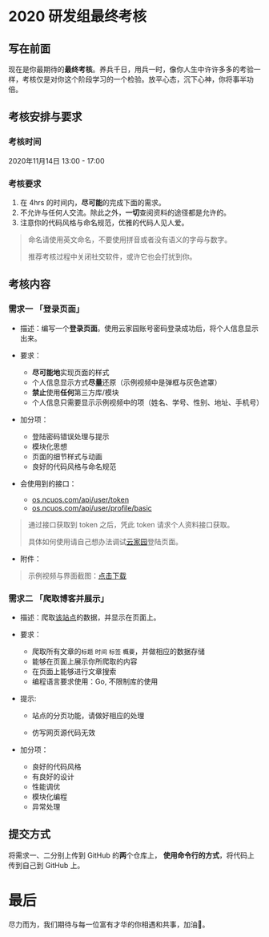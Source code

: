 # 2020 研发组最终考核

## 写在前面

现在是你最期待的**最终考核**。养兵千日，用兵一时，像你人生中许许多多的考验一样，考核仅是对你这个阶段学习的一个检验。放平心态，沉下心神，你将事半功倍。

## 考核安排与要求

### 考核时间

2020年11月14日 13:00 - 17:00

### 考核要求

1. 在 4hrs 的时间内，**尽可能**的完成下面的需求。
2. 不允许与任何人交流。除此之外，**一切**查阅资料的途径都是允许的。
3. 注意你的代码风格与命名规范，优雅的代码人见人爱。

> 命名请使用英文命名，不要使用拼音或者没有语义的字母与数字。
>
> 推荐考核过程中关闭社交软件，或许它也会打扰到你。

## 考核内容

### 需求一 「登录页面」

+ 描述：编写一个**登录页面**。使用云家园账号密码登录成功后，将个人信息显示出来。

+ 要求：
  + **尽可能地**实现页面的样式
  + 个人信息显示方式**尽量**还原（示例视频中是弹框与灰色遮罩）
  + **禁止**使用**任何**第三方库/模块
  + 个人信息只需要显示示例视频中的项（姓名、学号、性别、地址、手机号）

+ 加分项：
  + 登陆密码错误处理与提示
  + 模块化思想
  + 页面的细节样式与动画
  + 良好的代码风格与命名规范

+ 会使用到的接口：
  + [os.ncuos.com/api/user/token](https://os.ncuos.com/api/user/token)
  + [os.ncuos.com/api/user/profile/basic](https://os.ncuos.com/api/user/profile/basic)

> 通过接口获取到 token 之后，凭此 token 请求个人资料接口获取。
>
> 具体如何使用请自己想办法调试[云家园](https://ncuos.com/)登陆页面。

+ 附件：

> 示例视频与界面截图：[点击下载](http://static.sakura-by.cn/Archive.zip)

### 需求二 「爬取博客并展示」

+ 描述：爬取[该站点](https://blog.lenconda.top/)的数据，并显示在页面上。
+ 要求：
  + 爬取所有文章的`标题` `时间` `标签` `概要`，并做相应的数据存储
  + 能够在页面上展示你所爬取的内容
  + 在页面上能够进行文章搜索
  + 编程语言要求使用：Go, 不限制库的使用

+ 提示:
  + 站点的分页功能，请做好相应的处理

  + 仿写网页源代码无效

+ 加分项：
  + 良好的代码风格
  + 有良好的设计
  + 性能调优
  + 模块化编程
  + 异常处理

## 提交方式

将需求一、二分别上传到 GitHub 的**两**个仓库上， **使用命令行的方式**，将代码上传到自己到 GitHub 上。

# 最后

尽力而为，我们期待与每一位富有才华的你相遇和共事，加油💪。